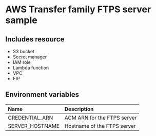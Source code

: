 # AWS Transfer family FTPS server sample

## Includes resource

- S3 bucket
- Secret manager
- IAM role
- Lambda function
- VPC
- EIP

## Environment variables

| Name            | Description                 |
| :-------------- | :-------------------------- |
| CREDENTIAL_ARN  | ACM ARN for the FTPS server |
| SERVER_HOSTNAME | Hostname of the FTPS server |

